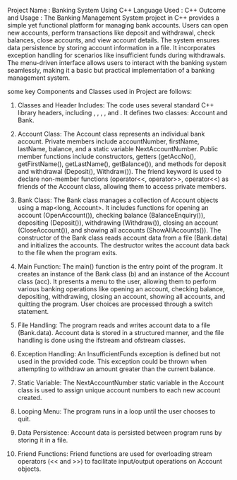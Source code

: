 Project Name : Banking System Using C++
Language Used : C++
Outcome and Usage : The Banking Management System project in C++ provides a simple yet functional platform for managing bank accounts. Users can open new accounts, perform transactions like deposit and withdrawal, check balances, close accounts, and view account details. The system ensures data persistence by storing account information in a file. It incorporates exception handling for scenarios like insufficient funds during withdrawals. The menu-driven interface allows users to interact with the banking system seamlessly, making it a basic but practical implementation of a banking management system.

some key Components and Classes used in Project are follows:

1. Classes and Header Includes:
The code uses several standard C++ library headers, including <iostream>, <fstream>, <cstdlib>, <vector>, and <map>.
It defines two classes: Account and Bank.

2. Account Class:
The Account class represents an individual bank account.
Private members include accountNumber, firstName, lastName, balance, and a static variable NextAccountNumber.
Public member functions include constructors, getters (getAccNo(), getFirstName(), getLastName(), getBalance()), and methods for deposit and withdrawal (Deposit(), Withdraw()).
The friend keyword is used to declare non-member functions (operator<<, operator>>, operator<<) as friends of the Account class, allowing them to access private members.

3. Bank Class:
The Bank class manages a collection of Account objects using a map<long, Account>.
It includes functions for opening an account (OpenAccount()), checking balance (BalanceEnquiry()), depositing (Deposit()), withdrawing (Withdraw()), closing an account (CloseAccount()), and showing all accounts (ShowAllAccounts()).
The constructor of the Bank class reads account data from a file (Bank.data) and initializes the accounts.
The destructor writes the account data back to the file when the program exits.

4. Main Function:
The main() function is the entry point of the program.
It creates an instance of the Bank class (b) and an instance of the Account class (acc).
It presents a menu to the user, allowing them to perform various banking operations like opening an account, checking balance, depositing, withdrawing, closing an account, showing all accounts, and quitting the program.
User choices are processed through a switch statement.

5. File Handling:
The program reads and writes account data to a file (Bank.data).
Account data is stored in a structured manner, and the file handling is done using the ifstream and ofstream classes.

6. Exception Handling:
An InsufficientFunds exception is defined but not used in the provided code. This exception could be thrown when attempting to withdraw an amount greater than the current balance.

7. Static Variable:
The NextAccountNumber static variable in the Account class is used to assign unique account numbers to each new account created.

8. Looping Menu:
The program runs in a loop until the user chooses to quit.

9. Data Persistence:
Account data is persisted between program runs by storing it in a file.

10. Friend Functions:
Friend functions are used for overloading stream operators (<< and >>) to facilitate input/output operations on Account objects.
